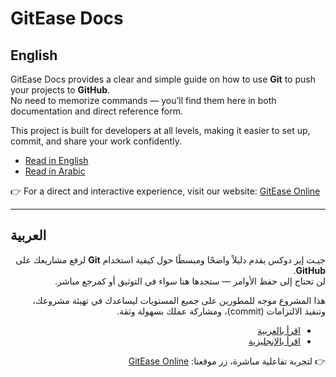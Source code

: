 # GitEase Docs

## English
GitEase Docs provides a clear and simple guide on how to use **Git** to push your projects to **GitHub**.  
No need to memorize commands — you’ll find them here in both documentation and direct reference form.  

This project is built for developers at all levels, making it easier to set up, commit, and share your work confidently.  

- [Read in English](./README.en.md)  
- [Read in Arabic](./README.ar.md)  

👉 For a direct and interactive experience, visit our website: [GitEase Online](https://example.com)

---

## العربية
<div dir="rtl">

جيـت إيز دوكس يقدم دليلاً واضحًا ومبسطًا حول كيفية استخدام **Git** لرفع مشاريعك على **GitHub**.  
لن تحتاج إلى حفظ الأوامر — ستجدها هنا سواء في التوثيق أو كمرجع مباشر.  

هذا المشروع موجه للمطورين على جميع المستويات ليساعدك في تهيئة مشروعك، وتنفيذ الالتزامات (commit)، ومشاركة عملك بسهولة وثقة.  

- [اقرأ بالعربية](./README.ar.md)  
- [اقرأ بالإنجليزية](./README.en.md)  

👉 لتجربة تفاعلية مباشرة، زر موقعنا: [GitEase Online](https://example.com)

</div>
